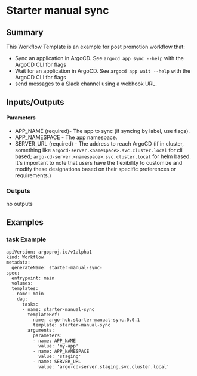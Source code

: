 # Starter manual sync

## Summary

This Workflow Template is an example for post promotion workflow that:
- Sync an application in ArgoCD. See `argocd app sync --help` with the ArgoCD CLI for flags
- Wait for an application in ArgoCD. See `argocd app wait --help` with the ArgoCD CLI for flags
- send messages to a Slack channel using a webhook URL.


## Inputs/Outputs

#### Parameters
* APP_NAME (required)- The app to sync (if syncing by label, use flags).
* APP_NAMESPACE - The app namespace.
* SERVER_URL (required) - The address to reach ArgoCD 
(if in cluster, something like `argocd-server.<namespace>.svc.cluster.local` for cli based; `argo-cd-server.<namespace>.svc.cluster.local` for helm based.
  It's important to note that users have the flexibility to customize and modify these designations based on their specific preferences or requirements.)

### Outputs
no outputs

## Examples

### task Example
```
apiVersion: argoproj.io/v1alpha1
kind: Workflow
metadata:
  generateName: starter-manual-sync-
spec:
  entrypoint: main
  volumes:
  templates:
  - name: main
    dag:
      tasks:
      - name: starter-manual-sync
        templateRef:
          name: argo-hub.starter-manual-sync.0.0.1
          template: starter-manual-sync
        arguments:
          parameters:
          - name: APP_NAME
            value: 'my-app'
          - name: APP_NAMESPACE
            value: 'staging'
          - name: SERVER_URL
            value: 'argo-cd-server.staging.svc.cluster.local'
```
